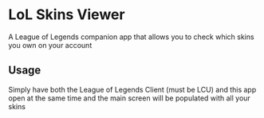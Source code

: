 # LoL Skins Viewer

A League of Legends companion app that allows you to check which skins you own on your account

## Usage

Simply have both the League of Legends Client (must be LCU) and this app open at the same time and the main screen will be populated with all your skins

